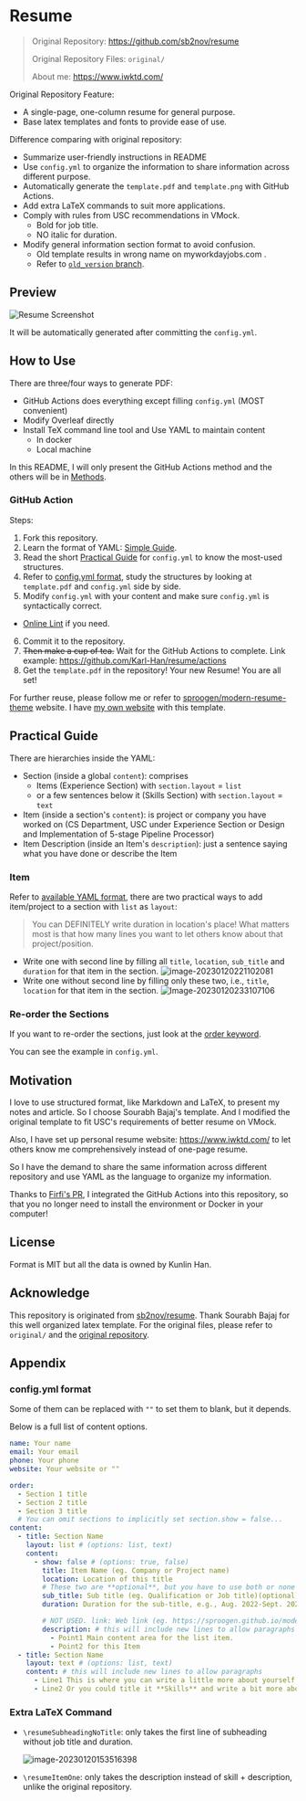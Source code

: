 # Resume
> Original Repository: https://github.com/sb2nov/resume
>
> Original Repository Files: `original/`
> 
> About me: https://www.iwktd.com/

Original Repository Feature: 
* A single-page, one-column resume for general purpose.
* Base latex templates and fonts to provide ease of use.

Difference comparing with original repository: 
* Summarize user-friendly instructions in README
* Use `config.yml` to organize the information to share information across different purpose. 
* Automatically generate the `template.pdf` and `template.png` with GitHub Actions.
* Add extra LaTeX commands to suit more applications.
* Comply with rules from USC recommendations in VMock.
    * Bold for job title.
    * NO italic for duration.
* Modify general information section format to avoid confusion.
    * Old template results in wrong name on myworkdayjobs.com .
    * Refer to [`old_version` branch](https://github.com/Karl-Han/resume/tree/old_template).

## Preview

![Resume Screenshot](template.png)

It will be automatically generated after committing the `config.yml`. 

## How to Use
There are three/four ways to generate PDF: 
* GitHub Actions does everything except filling `config.yml` (MOST convenient)
* Modify Overleaf directly
* Install TeX command line tool and Use YAML to maintain content
    * In docker
    * Local machine 

In this README, I will only present the GitHub Actions method and the others will be in [Methods](./methods.md).

### GitHub Action
Steps: 
1. Fork this repository.
2. Learn the format of YAML: [Simple Guide](https://www.cloudbees.com/blog/yaml-tutorial-everything-you-need-get-started).
3. Read the short [Practical Guide](#practical-guide) for `config.yml` to know the most-used structures.
4. Refer to [config.yml format](#configyml-format), study the structures by looking at `template.pdf` and `config.yml` side by side. 
5. Modify `config.yml` with your content and make sure `config.yml` is syntactically correct.
  * [Online Lint](https://www.yamllint.com/) if you need.
6. Commit it to the repository. 
7. ~~Then make a cup of tea.~~ Wait for the GitHub Actions to complete. Link example: https://github.com/Karl-Han/resume/actions
8. Get the `template.pdf` in the repository! Your new Resume! You are all set!

For further reuse, please follow me or refer to [sproogen/modern-resume-theme](https://github.com/sproogen/modern-resume-theme) website. I have [my own website](https://www.iwktd.com/) with this template. 

## Practical Guide
There are hierarchies inside the YAML: 
* Section (inside a global `content`): comprises 
  * Items (Experience Section) with `section.layout` = `list`
  * or a few sentences below it (Skills Section) with `section.layout` = `text`
* Item (inside a section's `content`): is project or company you have worked on (CS Department, USC under Experience Section or Design and Implementation of 5-stage Pipeline Processor)
* Item Description (inside an Item's `description`): just a sentence saying what you have done or describe the Item


### Item

Refer to [available YAML format](#configyml-format), there are two practical ways to add item/project to a section with `list` as `layout`: 

>   You can DEFINITELY write duration in location's place! What matters most is that how many lines you want to let others know about that project/position.

*   Write one with second line by filling all `title`, `location`, `sub_title` and `duration` for that item in the section. ![image-20230120221102081](assets/image-20230120221102081.png)
*   Write one without second line by filling only these two, i.e., `title`, `location` for that item in the section. ![Image-20230120233107106](assets/image-20230120233107106.png)

### Re-order the Sections
If you want to re-order the sections, just look at the [order keyword](#configyml-format). 

You can see the example in `config.yml`.

## Motivation

I love to use structured format, like Markdown and LaTeX, to present my notes and article. So I choose Sourabh Bajaj's template. And I modified the original template to fit USC's requirements of better resume on VMock. 

Also, I have set up personal resume website: https://www.iwktd.com/ to let others know me comprehensively instead of one-page resume. 

So I have the demand to share the same information across different repository and use YAML as the language to organize my information. 

Thanks to [Firfi's PR](https://github.com/sb2nov/resume/pull/46), I integrated the GitHub Actions into this repository, so that you no longer need to install the environment or Docker in your computer!

## License

Format is MIT but all the data is owned by Kunlin Han.

## Acknowledge

This repository is originated from [sb2nov/resume](https://github.com/sb2nov/resume). Thank Sourabh Bajaj for this well organized latex template. For the original files, please refer to `original/` and the [original repository](https://github.com/sb2nov/resume). 

## Appendix

### config.yml format
Some of them can be replaced with `""` to set them to blank, but it depends. 

Below is a full list of content options.
```yml
name: Your name
email: Your email
phone: Your phone
website: Your website or ""

order:
  - Section 1 title
  - Section 2 title
  - Section 3 title
  # You can omit sections to implicitly set section.show = false...
content:
  - title: Section Name
    layout: list # (options: list, text)
    content:
      - show: false # (options: true, false)
        title: Item Name (eg. Company or Project name)
        location: Location of this title
        # These two are **optional**, but you have to use both or none
        sub_title: Sub title (eg. Qualification or Job title)(optional)
        duration: Duration for the sub-title, e.g., Aug. 2022-Sept. 2023

        # NOT USED. link: Web link (eg. https://sproogen.github.io/modern-resume-theme)(optional)
        description: # this will include new lines to allow paragraphs
          - Point1 Main content area for the list item.
          - Point2 for this Item
  - title: Section Name
    layout: text # (options: list, text)
    content: # this will include new lines to allow paragraphs
      - Line1 This is where you can write a little more about yourself. You could title this section **Interests** and include some of your other interests.
      - Line2 Or you could title it **Skills** and write a bit more about things that make you more desirable, like *leadership* or *teamwork*
```

### Extra LaTeX Command

* `\resumeSubheadingNoTitle`: only takes the first line of subheading without job title and duration. 

    ![image-20230120153516398](assets/image-20230120153516398.png)

* `\resumeItemOne`: only takes the description instead of skill + description, unlike the original repository. 
